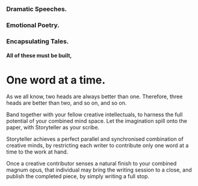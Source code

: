 ### Dramatic Speeches.
### Emotional Poetry.
### Encapsulating Tales.
#### All of these must be built,
# One word at a time.
As we all know, two heads are always better than one. Therefore, three heads are better than two, and so on, and so on.

Band together with your fellow creative intellectuals, to harness the full potential of your combined mind space. Let the imagination spill onto the paper, with Storyteller as your scribe.

Storyteller achieves a perfect parallel and synchronised combination of creative minds, by restricting each writer to contribute only one word at a time to the work at hand.

Once a creative contributor senses a natural finish to your combined magnum opus, that individual may bring the writing session to a close, and publish the completed piece, by simply writing a full stop.
